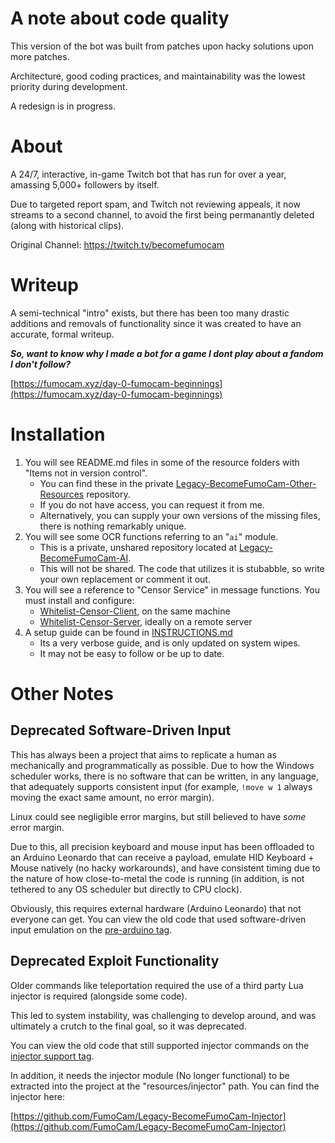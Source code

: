 # A note about code quality

This version of the bot was built from patches upon hacky solutions upon more patches.

Architecture, good coding practices, and maintainability was the lowest priority during development.

A redesign is in progress.

# About

A 24/7, interactive, in-game Twitch bot that has run for over a year, amassing 5,000+ followers by itself.

Due to targeted report spam, and Twitch not reviewing appeals, it now streams to a second channel, to avoid the first being permanantly deleted (along with historical clips).

Original Channel: https://twitch.tv/becomefumocam

# Writeup

A semi-technical "intro" exists, but there has been too many drastic additions and removals of functionality since it was created to have an accurate, formal writeup.

**_So, want to know why I made a bot for a game I dont play about a fandom I don't follow?_**

[https://fumocam.xyz/day-0-fumocam-beginnings](https://fumocam.xyz/day-0-fumocam-beginnings)

# Installation

1. You will see README.md files in some of the resource folders with "Items not in version control".
   - You can find these in the private [Legacy-BecomeFumoCam-Other-Resources](https://github.com/FumoCam/Legacy-BecomeFumoCam-Other-Resources) repository.
   - If you do not have access, you can request it from me.
   - Alternatively, you can supply your own versions of the missing files, there is nothing remarkably unique.
2. You will see some OCR functions referring to an "`ai`" module.
   - This is a private, unshared repository located at [Legacy-BecomeFumoCam-AI](https://github.com/FumoCam/Legacy-BecomeFumoCam-AI).
   - This will not be shared. The code that utilizes it is stubabble, so write your own replacement or comment it out.
3. You will see a reference to "Censor Service" in message functions. You must install and configure:
   - [Whitelist-Censor-Client](https://github.com/FumoCam/Whitelist-Censor-Client), on the same machine
   - [Whitelist-Censor-Server](https://github.com/FumoCam/Whitelist-Censor-Server), ideally on a remote server
4. A setup guide can be found in [INSTRUCTIONS.md](INSTRUCTIONS.md)
   - Its a very verbose guide, and is only updated on system wipes.
   - It may not be easy to follow or be up to date.

# Other Notes

## Deprecated Software-Driven Input

This has always been a project that aims to replicate a human as mechanically and programmatically as possible. Due to how the Windows scheduler works, there is no software that can be written, in any language, that adequately supports consistent input (for example, `!move w 1` always moving the exact same amount, no error margin).

Linux could see negligible error margins, but still believed to have _some_ error margin.

Due to this, all precision keyboard and mouse input has been offloaded to an Arduino Leonardo that can receive a payload, emulate HID Keyboard + Mouse natively (no hacky workarounds), and have consistent timing due to the nature of how close-to-metal the code is running (in addition, is not tethered to any OS scheduler but directly to CPU clock).

Obviously, this requires external hardware (Arduino Leonardo) that not everyone can get. You can view the old code that used software-driven input emulation on the [pre-arduino tag](https://github.com/FumoCam/Legacy-BecomeFumoCam/releases/tag/no-arduino-movement).

## Deprecated Exploit Functionality

Older commands like teleportation required the use of a third party Lua injector is required (alongside some code).

This led to system instability, was challenging to develop around, and was ultimately a crutch to the final goal, so it was deprecated.

You can view the old code that still supported injector commands on the [injector support tag](https://github.com/FumoCam/Legacy-BecomeFumoCam/releases/tag/injector-support).

In addition, it needs the injector module (No longer functional) to be extracted into the project at the "resources/injector" path. You can find the injector here:

[https://github.com/FumoCam/Legacy-BecomeFumoCam-Injector](https://github.com/FumoCam/Legacy-BecomeFumoCam-Injector)
